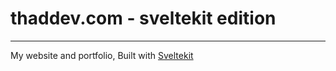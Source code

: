 # thaddev.com - sveltekit edition
---
My website and portfolio, Built with [Sveltekit](https://kit.svelte.dev/) 
